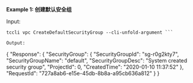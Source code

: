 **Example 1: 创建默认安全组**



Input: 

```
tccli vpc CreateDefaultSecurityGroup --cli-unfold-argument ```

Output: 
```
{
    "Response": {
        "SecurityGroup": {
            "SecurityGroupId": "sg-r0g2kty7",
            "SecurityGroupName": "default",
            "SecurityGroupDesc": "System created security group",
            "ProjectId": 0,
            "CreatedTime": "2020-01-10 11:37:52"
        },
        "RequestId": "727a8ab6-e15e-45db-8b8a-a95cb636a812"
    }
}
```

